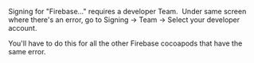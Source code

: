 Signing for "Firebase..." requires a developer Team. 
Under same screen where there's an error, go to Signing -> Team -> Select your developer account.

You'll have to do this for all the other Firebase cocoapods that have the same error.